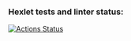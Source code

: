 ### Hexlet tests and linter status:
[![Actions Status](https://github.com/exicc/java-project-72/actions/workflows/hexlet-check.yml/badge.svg)](https://github.com/exicc/java-project-72/actions)